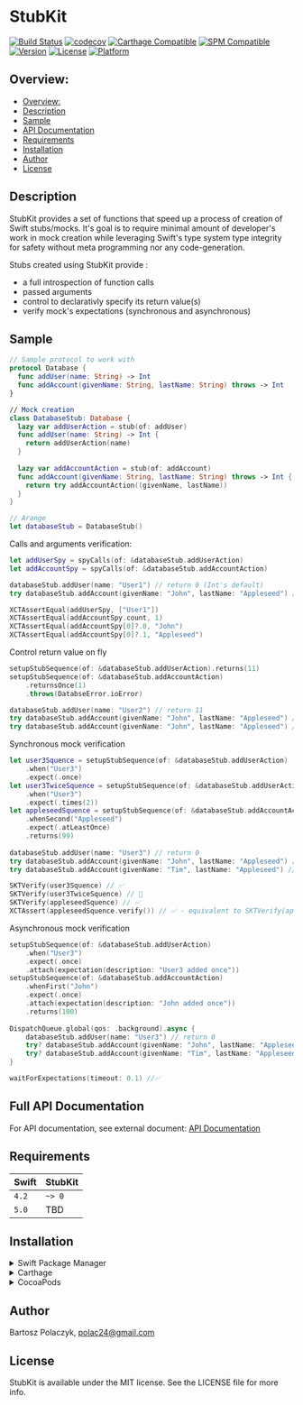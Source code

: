 # StubKit

[![Build Status](https://travis-ci.org/polac24/StubKit.svg?branch=master)](https://travis-ci.org/polac24/StubKit)
[![codecov](https://codecov.io/gh/polac24/StubKit/branch/master/graph/badge.svg)](https://codecov.io/gh/polac24/StubKit)
[![Carthage Compatible](https://img.shields.io/badge/Carthage-compatible-4BC51D.svg?style=flat)](https://github.com/Carthage/Carthage)
[![SPM Compatible](https://img.shields.io/badge/SPM-campatible-green.svg?style=flat)](https://swift.org/package-manager/)
[![Version](https://img.shields.io/cocoapods/v/StubKit.svg?style=flat)](https://cocoapods.org/pods/StubKit)
[![License](https://img.shields.io/cocoapods/l/StubKit.svg?style=flat)](https://cocoapods.org/pods/StubKit)
[![Platform](https://img.shields.io/cocoapods/p/StubKit.svg?style=flat)](https://cocoapods.org/pods/StubKit)

## Overview:

- [Overview:](#overview-)
- [Description](#description)
- [Sample](#sample)
- [API Documentation](docs/documentation.md)
- [Requirements](#requirements)
- [Installation](#installation)
- [Author](#author)
- [License](#license)

## Description

StubKit provides a set of functions that speed up a process of creation of Swift stubs/mocks. It's goal is to require minimal amount of developer's work in mock creation while  leveraging Swift's type system type integrity for safety without meta programming nor any code-generation. 

Stubs created using StubKit provide :
* a full introspection of function calls
* passed arguments
* control to declarativly specify its return value(s)
* verify mock's expectations (synchronous and asynchronous) 

## Sample

```swift 
// Sample protocol to work with
protocol Database {
  func addUser(name: String) -> Int
  func addAccount(givenName: String, lastName: String) throws -> Int
}

// Mock creation
class DatabaseStub: Database {    
  lazy var addUserAction = stub(of: addUser)  
  func addUser(name: String) -> Int {     
    return addUserAction(name)    
  }
  
  lazy var addAccountAction = stub(of: addAccount)  
  func addAccount(givenName: String, lastName: String) throws -> Int {
    return try addAccountAction((givenName, lastName))    
  }
}

// Arange
let databaseStub = DatabaseStub()
```
Calls and arguments verification:
```swift
let addUserSpy = spyCalls(of: &databaseStub.addUserAction)
let addAccountSpy = spyCalls(of: &databaseStub.addAccountAction)

databaseStub.addUser(name: "User1") // return 0 (Int's default)
try databaseStub.addAccount(givenName: "John", lastName: "Appleseed") // returns 0

XCTAssertEqual(addUserSpy, ["User1"])
XCTAssertEqual(addAccountSpy.count, 1)
XCTAssertEqual(addAccountSpy[0]?.0, "John")
XCTAssertEqual(addAccountSpy[0]?.1, "Appleseed")
```
Control return value on fly
```swift
setupStubSequence(of: &databaseStub.addUserAction).returns(11)
setupStubSequence(of: &databaseStub.addAccountAction)
    .returnsOnce(1)
    .throws(DatabseError.ioError)

databaseStub.addUser(name: "User2") // return 11
try databaseStub.addAccount(givenName: "John", lastName: "Appleseed") // returns 1
try databaseStub.addAccount(givenName: "John", lastName: "Appleseed") // throws `DatabseError.ioError`
```
Synchronous mock verification
```swift
let user3Squence = setupStubSequence(of: &databaseStub.addUserAction)
    .when("User3")
    .expect(.once)
let user3TwiceSquence = setupStubSequence(of: &databaseStub.addUserAction)
    .when("User3")
    .expect(.times(2))
let appleseedSquence = setupStubSequence(of: &databaseStub.addAccountAction)
    .whenSecond("Appleseed")
    .expect(.atLeastOnce)
    .returns(99)
    
databaseStub.addUser(name: "User3") // return 0
try databaseStub.addAccount(givenName: "John", lastName: "Appleseed") // returns 99
try databaseStub.addAccount(givenName: "Tim", lastName: "Appleseed") // returns 99

SKTVerify(user3Squence) // ✅
SKTVerify(user3TwiceSquence) // 🛑
SKTVerify(appleseedSquence) // ✅
XCTAssert(appleseedSquence.verify()) // ✅ - equivalent to SKTVerify(appleseedSquence)
```
Asynchronous mock verification
```swift
setupStubSequence(of: &databaseStub.addUserAction)
    .when("User3")
    .expect(.once)
    .attach(expectation(description: "User3 added once"))
setupStubSequence(of: &databaseStub.addAccountAction)
    .whenFirst("John")
    .expect(.once)
    .attach(expectation(description: "John added once"))
    .returns(100)
    
DispatchQueue.global(qos: .background).async {
    databaseStub.addUser(name: "User3") // return 0
    try? databaseStub.addAccount(givenName: "John", lastName: "Appleseed") // returns 100
    try? databaseStub.addAccount(givenName: "Tim", lastName: "Appleseed") // returns 99
}

waitForExpectations(timeout: 0.1) //✅
```

## Full API Documentation

For API documentation, see external document: [API Documentation](docs/documentation.md)

## Requirements

Swift | StubKit
------------ | -------------
`4.2` | `~> 0`
`5.0` | TBD

## Installation

<details><summary>Swift Package Manager</summary>

To depend on the StubKit package, you need to declare your dependency in your `Package.swift`:


```swift
// it's early days here so we haven't tagged a version yet, but will soon
.package(url: "https://github.com/polac24/StubKit.git",  from: "0.0.3")
```

and to your application/library target, add "StubKit" to your dependencies.

</details>

<details><summary>Carthage</summary>

Add the following line to your `Cartfile`:

```
github "polac24/StubKit" ~> 0
```

For detailed instruction to integrate carthage dependency, see [Carthage](https://github.com/Carthage/Carthage#adding-frameworks-to-an-application)

</details>
<details><summary>CocoaPods</summary>

StubKit is available through [CocoaPods](https://cocoapods.org). To install
it, simply add `StubKit` dependency for your testing target, like:

```ruby
target 'StubKitExampleTests' do
    inherit! :search_paths
    pod 'StubKit'
end
```
</details>

## Author

Bartosz Polaczyk, polac24@gmail.com

## License

StubKit is available under the MIT license. See the LICENSE file for more info.
